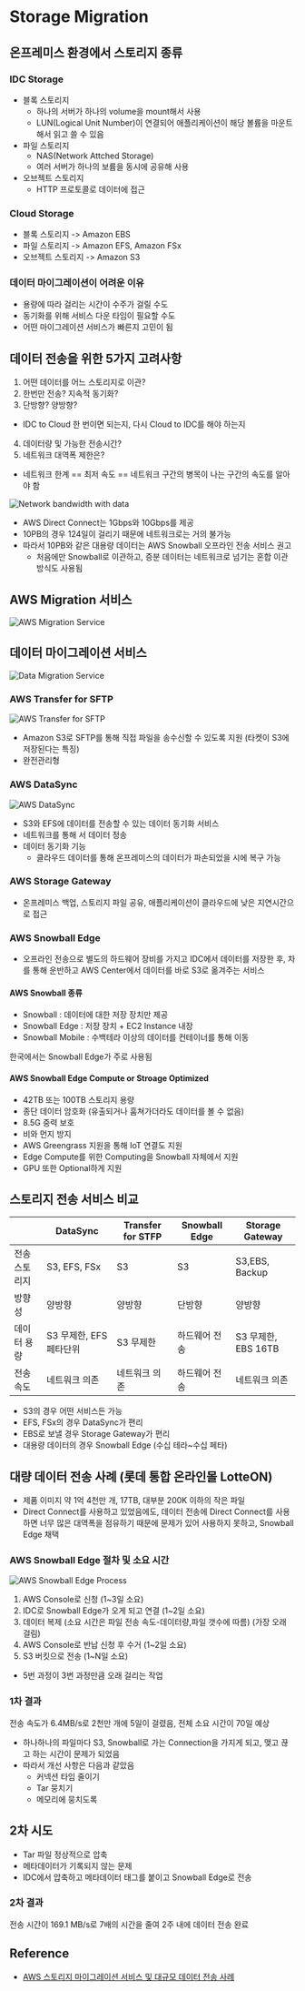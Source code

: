 # Storage Migration

## 온프레미스 환경에서 스토리지 종류

### IDC Storage 
- 블록 스토리지 
  - 하나의 서버가 하나의 volume을 mount해서 사용
  - LUN(Logical Unit Number)이 연결되어 애플리케이션이 해당 볼륨을 마운트해서 읽고 쓸 수 있음
- 파일 스토리지
  - NAS(Network Attched Storage)
  - 여러 서버가 하나의 보륨을 동시에 공유해 사용
- 오브젝트 스토리지
  - HTTP 프로토콜로 데이터에 접근

### Cloud Storage
- 블록 스토리지 -> Amazon EBS
- 파일 스토리지 -> Amazon EFS, Amazon FSx
- 오브젝트 스토리지 -> Amazon S3

### 데이터 마이그레이션이 어려운 이유
- 용량에 따라 걸리는 시간이 수주가 걸릴 수도
- 동기화를 위해 서비스 다운 타임이 필요할 수도
- 어떤 마이그레이션 서비스가 빠른지 고민이 됨

## 데이터 전송을 위한 5가지 고려사항
1. 어떤 데이터를 어느 스토리지로 이관?
2. 한번만 전송? 지속적 동기화?
3. 단방향? 양방향?
  - IDC to Cloud 한 번이면 되는지, 다시 Cloud to IDC를 해야 하는지
4. 데이터량 및 가능한 전송시간?
5. 네트워크 대역폭 제한은?
  - 네트워크 한계 == 최저 속도 == 네트워크 구간의 병목이 나는 구간의 속도를 알아야 함

![Network bandwidth with data](https://cdn-ssl-devio-img.classmethod.jp/wp-content/uploads/2020/05/network-bandwidth-and-capcity-640x349.png)
- AWS Direct Connect는 1Gbps와 10Gbps를 제공
- 10PB의 경우 124일이 걸리기 때문에 네트워크로는 거의 불가능
- 따라서 10PB와 같은 대용량 데이터는 AWS Snowball 오프라인 전송 서비스 권고
  - 처음에만 Snowball로 이관하고, 증분 데이터는 네트워크로 넘기는 혼합 이관 방식도 사용됨

## AWS Migration 서비스
![AWS Migration Service](https://cdn-ssl-devio-img.classmethod.jp/wp-content/uploads/2020/05/aws-migration-service.png)

## 데이터 마이그레이션 서비스
![Data Migration Service](https://cdn-ssl-devio-img.classmethod.jp/wp-content/uploads/2020/05/aws-migration-service-icons-640x167.png)

### AWS Transfer for SFTP
![AWS Transfer for SFTP](https://cdn-ssl-devio-img.classmethod.jp/wp-content/uploads/2020/05/AWS-transfer-for-SFTP-workflow-960x473.png)
- Amazon S3로 SFTP를 통해 직접 파일을 송수신할 수 있도록 지원 (타켓이 S3에 저장된다는 특징)
- 완전관리형

### AWS DataSync
![AWS DataSync](https://cdn-ssl-devio-img.classmethod.jp/wp-content/uploads/2020/05/AWS-dataSync-workflow.png)
- S3와 EFS에 데이터를 전송할 수 있는 데이터 동기화 서비스
- 네트워크를 통해 서 데이터 정송
- 데이터 동기화 기능
  - 클라우드 데이터를 통해 온프레미스의 데이터가 파손되었을 시에 복구 가능

### AWS Storage Gateway
- 온프레미스 백업, 스토리지 파일 공유, 애플리케이션이 클라우드에 낮은 지연시간으로 접근

### AWS Snowball Edge
- 오프라인 전송으로 별도의 하드웨어 장비를 가지고 IDC에서 데이터를 저장한 후, 차를 통해 운반하고 AWS Center에서 데이터를 바로 S3로 옮겨주는 서비스

#### AWS Snowball 종류
- Snowball : 데이터에 대한 저장 장치만 제공
- Snowball Edge : 저장 장치 + EC2 Instance 내장
- Snowball Mobile : 수백테라 이상의 데이터를 컨테이너를 통해 이동

한국에서는 Snowball Edge가 주로 사용됨

#### AWS Snowball Edge Compute or Stroage Optimized
- 42TB 또는 100TB 스토리지 용량
- 종단 데이터 암호화 (유출되거나 훔쳐가더라도 데이터를 볼 수 없음)
- 8.5G 중력 보호
- 비와 먼지 방지
- AWS Greengrass 지원을 통해 IoT 연결도 지원
- Edge Compute를 위한 Computing을 Snowball 자체에서 지원
- GPU 또한 Optional하게 지원

## 스토리지 전송 서비스 비교
| | DataSync | Transfer for STFP | Snowball Edge | Storage Gateway |
|-|-|-|-|-|
|전송 스토리지 | S3, EFS, FSx | S3 | S3 | S3,EBS, Backup |
|방향성 | 양방향 | 양방향 | 단방향 | 양방향 |
|데이터 용량 | S3 무제한, EFS 페타단위 | S3 무제한 | 하드웨어 전송 | S3 무제한, EBS 16TB |
|전송속도 | 네트워크 의존 | 네트워크 의존 | 하드웨어 전송 | 네트워크 의존 |

- S3의 경우 어떤 서비스든 가능
- EFS, FSx의 경우 DataSync가 편리
- EBS로 보낼 경우 Storage Gateway가 편리
- 대용량 데이터의 경우 Snowball Edge (수십 테라~수십 페타)

## 대량 데이터 전송 사례 (롯데 통합 온라인몰 LotteON)
- 제품 이미지 약 1억 4천만 개, 17TB, 대부분 200K 이하의 작은 파일
- Direct Connect를 사용하고 있었음에도, 데이터 전송에 Direct Connect를 사용하면 너무 많은 대역폭을 점유하기 때문에 문제가 있어 사용하지 못하고, Snowball Edge 채택

### AWS Snowball Edge 절차 및 소요 시간
![AWS Snowball Edge Process](https://cdn-ssl-devio-img.classmethod.jp/wp-content/uploads/2020/05/AWS-Snowball-Edge-process.png)
1. AWS Console로 신청 (1~3일 소요)
2. IDC로 Snowball Edge가 오게 되고 연결 (1~2일 소요)
3. 데이터 복제 (소요 시간은 파일 전송 속도-데이터량,파일 갯수에 따름) (가장 오래 걸림)
4. AWS Console로 반납 신청 후 수거 (1~2일 소요)
5. S3 버킷으로 전송 (1~N일 소요)

- 5번 과정이 3번 과정만큼 오래 걸리는 작업

### 1차 결과
전송 속도가 6.4MB/s로 2천만 개에 5일이 걸렸음, 전체 소요 시간이 70일 예상
- 하나하나의 파일마다 S3, Snowball로 가는 Connection을 가지게 되고, 맺고 끊고 하는 시간이 문제가 되었음
- 따라서 개선 사항은 다음과 같았음
  - 커넥션 타임 줄이기
  - Tar 뭉치기
  - 메모리에 뭉치도록

## 2차 시도
- Tar 파일 정상적으로 압축
- 메타데이터가 기록되지 않는 문제 
- IDC에서 압축하고 메타데이터 태그를 붙이고 Snowball Edge로 전송

### 2차 결과
전송 시간이 169.1 MB/s로 7배의 시간을 줄여 2주 내에 데이터 전송 완료


## Reference
- [AWS 스토리지 마이그레이션 서비스 및 대규모 데이터 전송 사례](https://dev.classmethod.jp/articles/summit-online-korea-storage-migration/)
